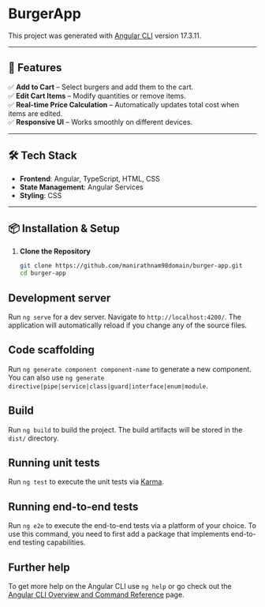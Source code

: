 # BurgerApp

This project was generated with [Angular CLI](https://github.com/angular/angular-cli) version 17.3.11.

---

## 🚀 Features

✅ **Add to Cart** – Select burgers and add them to the cart.  
✅ **Edit Cart Items** – Modify quantities or remove items.  
✅ **Real-time Price Calculation** – Automatically updates total cost when items are edited.  
✅ **Responsive UI** – Works smoothly on different devices.  

---

## 🛠️ Tech Stack

- **Frontend**: Angular, TypeScript, HTML, CSS  
- **State Management**: Angular Services  
- **Styling**: CSS 

---

## 📦 Installation & Setup

1. **Clone the Repository**
   ```sh
   git clone https://github.com/manirathnam98domain/burger-app.git
   cd burger-app

## Development server

Run `ng serve` for a dev server. Navigate to `http://localhost:4200/`. The application will automatically reload if you change any of the source files.

## Code scaffolding

Run `ng generate component component-name` to generate a new component. You can also use `ng generate directive|pipe|service|class|guard|interface|enum|module`.

## Build

Run `ng build` to build the project. The build artifacts will be stored in the `dist/` directory.

## Running unit tests

Run `ng test` to execute the unit tests via [Karma](https://karma-runner.github.io).

## Running end-to-end tests

Run `ng e2e` to execute the end-to-end tests via a platform of your choice. To use this command, you need to first add a package that implements end-to-end testing capabilities.

## Further help

To get more help on the Angular CLI use `ng help` or go check out the [Angular CLI Overview and Command Reference](https://angular.io/cli) page.

